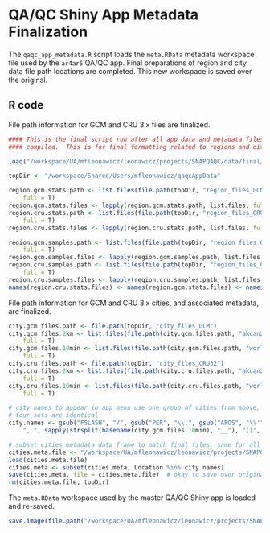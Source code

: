 # QA/QC Shiny App Metadata Finalization



The `qaqc_app_metadata.R` script loads the `meta.RData` metadata workspace file used by the `ar4ar5` QA/QC app.
Final preparations of region and city data file path locations are completed.
This new workspace is saved over the original.

## R code

File path information for GCM and CRU 3.x files are finalized.


```r
#### This is the final script run after all app data and metadata files are
#### compiled.  This is for final formatting related to regions and cities.

load("/workspace/UA/mfleonawicz/leonawicz/projects/SNAPQAQC/data/final/meta.RData")

topDir <- "/workspace/Shared/Users/mfleonawicz/qaqcAppData"

region.gcm.stats.path <- list.files(file.path(topDir, "region_files_GCM/stats"), 
    full = T)
region.gcm.stats.files <- lapply(region.gcm.stats.path, list.files, full = T)
region.cru.stats.path <- list.files(file.path(topDir, "region_files_CRU32/stats"), 
    full = T)
region.cru.stats.files <- lapply(region.cru.stats.path, list.files, full = T)

region.gcm.samples.path <- list.files(file.path(topDir, "region_files_GCM/samples"), 
    full = T)
region.gcm.samples.files <- lapply(region.gcm.samples.path, list.files, full = T)
region.cru.samples.path <- list.files(file.path(topDir, "region_files_CRU32/samples"), 
    full = T)
region.cru.samples.files <- lapply(region.cru.samples.path, list.files, full = T)
names(region.cru.stats.files) <- names(region.gcm.stats.files) <- names(region.cru.samples.files) <- names(region.gcm.samples.files) <- basename(region.gcm.stats.path)
```

File path information for GCM and CRU 3.x cities, and associated metadata, are finalized.


```r
city.gcm.files.path <- file.path(topDir, "city_files_GCM")
city.gcm.files.2km <- list.files(file.path(city.gcm.files.path, "akcan2km"), 
    full = T)
city.gcm.files.10min <- list.files(file.path(city.gcm.files.path, "world10min"), 
    full = T)
city.cru.files.path <- file.path(topDir, "city_files_CRU32")
city.cru.files.2km <- list.files(file.path(city.cru.files.path, "akcan2km"), 
    full = T)
city.cru.files.10min <- list.files(file.path(city.cru.files.path, "world10min"), 
    full = T)

# city names to appear in app menu use one group of cities from above, all
# four sets are identical
city.names <- gsub("FSLASH", "/", gsub("PER", "\\.", gsub("APOS", "\\'", gsub("--", 
    ", ", sapply(strsplit(basename(city.gcm.files.10min), "__"), "[[", 1)))))

# subset cities metadata data frame to match final files, same for all sets
cities.meta.file <- "/workspace/UA/mfleonawicz/leonawicz/projects/SNAPQAQC/data/final/cities_meta.RData"
load(cities.meta.file)
cities.meta <- subset(cities.meta, Location %in% city.names)
save(cities.meta, file = cities.meta.file)  # okay to save over original file
rm(cities.meta.file, topDir)
```

The `meta.RData` workspace used by the master QA/QC Shiny app is loaded and re-saved.


```r
save.image(file.path("/workspace/UA/mfleonawicz/leonawicz/projects/SNAPQAQC/data/final/meta.RData"))
```
